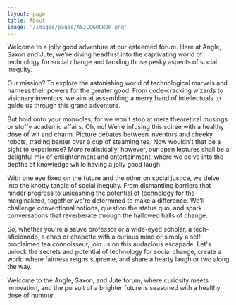 ```yaml
---
layout: page
title: About
image: '/images/pages/ASJLOGOCROP.png'
---
```


Welcome to a jolly good adventure at our esteemed forum. Here at Angle, Saxon and Jute, we're diving headfirst into the captivating world of technology for social change and tackling those pesky aspects of social inequity. 

Our mission? To explore the astonishing world of technological marvels and harness their powers for the greater good. From code-cracking wizards to visionary inventors, we aim at assembling a merry band of intellectuals to guide us through this grand adventure.

But hold onto your monocles, for we won't stop at mere theoretical musings or stuffy academic affairs. Oh, no! We're infusing this soiree with a healthy dose of wit and charm. Picture debates between inventors and cheeky robots, trading banter over a cup of steaming tea. Now wouldn't that be a sight to experience? More realistically, however, our open lectures shall be a delighful mix of enlightenment and entertainment, where we delve into the depths of knowledge while having a jolly good laugh.

With one eye fixed on the future and the other on social justice, we delve into the knotty tangle of social inequity. From dismantling barriers that hinder progress to unleashing the potential of technology for the marginalized, together we're determined to make a difference. We'll challenge conventional notions, question the status quo, and spark conversations that reverberate through the hallowed halls of change.

So, whether you're a sauve professor or a wide-eyed scholar, a tech-aficionado, a chap or chapette with a curious mind or simply a self-proclaimed tea connoisseur, join us on this audacious escapade. Let's unlock the secrets and potential of technology for social change, create a world where fairness reigns supreme, and share a hearty laugh or two along the way.

Welcome to the Angle, Saxon, and Jute forum, where curiosity meets innovation, and the pursuit of a brighter future is seasoned with a healthy dose of humour.

